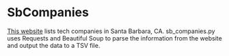 # SbCompanies

[This website](http://www.davidpricco.com/santa-barbara-startups/) lists tech companies in Santa Barbara, CA. sb_companies.py uses Requests and Beautiful Soup to parse the information from the website and output the data to a TSV file.